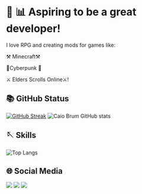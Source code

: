 <div>
<h1>🔬 📊 Aspiring to be a great developer! </h1>
<p>I love RPG and creating mods for games like:</p>
<p>⚒️ Minecraft⚒️</p>
<p> 🎴Cyberpunk 🎴</p>
<p>⚔️ Elders Scrolls Online⚔️!</p>  
</div>


<!--Start of Api Panel ps.: Pra copiar e colar, só trocar onde tem o nome de Usuário 'CaioBrum'-->
## 📚 GitHub Status
[![GitHub Streak](https://github-readme-streak-stats.herokuapp.com?user=CaioBrum&theme=github_dark_dimmed&hide_border=true&card_width=100)](https://git.io/streak-stats)
![Caio Brum GitHub stats](https://github-readme-stats.vercel.app/api?username=CaioBrum&show_icons=true&theme=github_dark_dimmed&hide_border=true&card_width=100)


## 🪡 Skills
![Top Langs](https://github-readme-stats.vercel.app/api/top-langs/?username=CaioBrum&layout=compact&theme=github_dark_dimmed&hide_border=true&card_width=100)

## 🌐 Social Media  
<div> 
  <a href="https://instagram.com/insta_caiobrum" target="_blank"><img src="https://img.shields.io/badge/-Instagram-%23E4405F?style=for-the-badge&logo=instagram&logoColor=white" target="_blank"></a>
  <a href = "mailto:caiobrumgiga@gmail.com"><img src="https://img.shields.io/badge/-Gmail-%23333?style=for-the-badge&logo=gmail&logoColor=white" target="_blank"></a>
  <a href="https://www.linkedin.com/in/caio-brum-3b027521b/" target="_blank"><img src="https://img.shields.io/badge/-LinkedIn-%230077B5?style=for-the-badge&logo=linkedin&logoColor=white" target="_blank"></a>   
</div>


